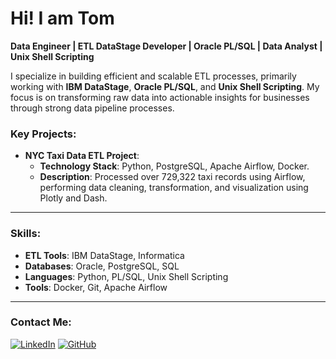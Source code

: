 # Hi! I am Tom 

**Data Engineer | ETL DataStage Developer | Oracle PL/SQL | Data Analyst | Unix Shell Scripting**

I specialize in building efficient and scalable ETL processes, primarily working with **IBM DataStage**, **Oracle PL/SQL**, and **Unix Shell Scripting**. My focus is on transforming raw data into actionable insights for businesses through strong data pipeline processes.

### Key Projects:
- **NYC Taxi Data ETL Project**:
  - **Technology Stack**: Python, PostgreSQL, Apache Airflow, Docker.
  - **Description**: Processed over 729,322 taxi records using Airflow, performing data cleaning, transformation, and visualization using Plotly and Dash.

---

### Skills:
- **ETL Tools**: IBM DataStage, Informatica
- **Databases**: Oracle, PostgreSQL, SQL
- **Languages**: Python, PL/SQL, Unix Shell Scripting
- **Tools**: Docker, Git, Apache Airflow

---

### Contact Me:
[![LinkedIn](https://img.shields.io/badge/-LinkedIn-blue?style=flat&logo=linkedin&logoColor=white)](https://www.linkedin.com/in/your-profile) 
[![GitHub](https://img.shields.io/badge/GitHub-black?style=flat&logo=github&logoColor=white)](https://github.com/Tom-Teerawut)
